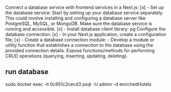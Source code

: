 Connect a database service with frontend services in a Next.js:
[x] - Set up the database service: Start by setting up your database service separately. This could involve installing and configuring a database server like PostgreSQL, MySQL, or MongoDB. Make sure the database service is running and accessible.
[x] - Install database client library: pg
Configure the database connection:
[x] - In your Next.js application, create a configuration file;
[x] - Create a database connection module: - Develop a module or utility function that establishes a connection to the database using the provided connection details. Expose functions/methods for performing CRUD operations (querying, inserting, updating, deleting).

## run database

sudo docker exec -it 0c951c2cecd3 psql -U admin -d enrichedHotels
